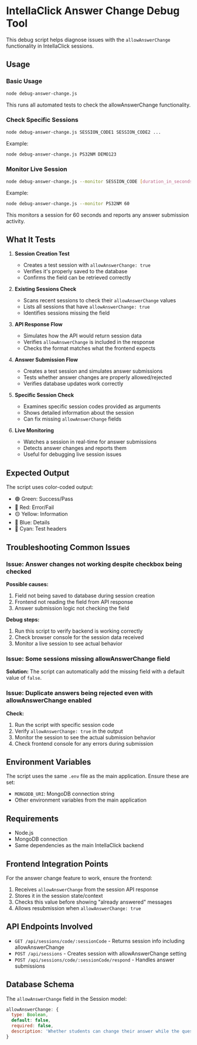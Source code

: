 # IntellaClick Answer Change Debug Tool

This debug script helps diagnose issues with the `allowAnswerChange` functionality in IntellaClick sessions.

## Usage

### Basic Usage
```bash
node debug-answer-change.js
```
This runs all automated tests to check the allowAnswerChange functionality.

### Check Specific Sessions
```bash
node debug-answer-change.js SESSION_CODE1 SESSION_CODE2 ...
```
Example:
```bash
node debug-answer-change.js PS32NM DEMO123
```

### Monitor Live Session
```bash
node debug-answer-change.js --monitor SESSION_CODE [duration_in_seconds]
```
Example:
```bash
node debug-answer-change.js --monitor PS32NM 60
```
This monitors a session for 60 seconds and reports any answer submission activity.

## What It Tests

1. **Session Creation Test**
   - Creates a test session with `allowAnswerChange: true`
   - Verifies it's properly saved to the database
   - Confirms the field can be retrieved correctly

2. **Existing Sessions Check**
   - Scans recent sessions to check their `allowAnswerChange` values
   - Lists all sessions that have `allowAnswerChange: true`
   - Identifies sessions missing the field

3. **API Response Flow**
   - Simulates how the API would return session data
   - Verifies `allowAnswerChange` is included in the response
   - Checks the format matches what the frontend expects

4. **Answer Submission Flow**
   - Creates a test session and simulates answer submissions
   - Tests whether answer changes are properly allowed/rejected
   - Verifies database updates work correctly

5. **Specific Session Check**
   - Examines specific session codes provided as arguments
   - Shows detailed information about the session
   - Can fix missing `allowAnswerChange` fields

6. **Live Monitoring**
   - Watches a session in real-time for answer submissions
   - Detects answer changes and reports them
   - Useful for debugging live session issues

## Expected Output

The script uses color-coded output:
- 🟢 Green: Success/Pass
- 🔴 Red: Error/Fail  
- 🟡 Yellow: Information
- 🔵 Blue: Details
- 🔷 Cyan: Test headers

## Troubleshooting Common Issues

### Issue: Answer changes not working despite checkbox being checked

**Possible causes:**
1. Field not being saved to database during session creation
2. Frontend not reading the field from API response
3. Answer submission logic not checking the field

**Debug steps:**
1. Run this script to verify backend is working correctly
2. Check browser console for the session data received
3. Monitor a live session to see actual behavior

### Issue: Some sessions missing allowAnswerChange field

**Solution:**
The script can automatically add the missing field with a default value of `false`.

### Issue: Duplicate answers being rejected even with allowAnswerChange enabled

**Check:**
1. Run the script with specific session code
2. Verify `allowAnswerChange: true` in the output
3. Monitor the session to see the actual submission behavior
4. Check frontend console for any errors during submission

## Environment Variables

The script uses the same `.env` file as the main application. Ensure these are set:
- `MONGODB_URI`: MongoDB connection string
- Other environment variables from the main application

## Requirements

- Node.js
- MongoDB connection
- Same dependencies as the main IntellaClick backend

## Frontend Integration Points

For the answer change feature to work, ensure the frontend:

1. Receives `allowAnswerChange` from the session API response
2. Stores it in the session state/context
3. Checks this value before showing "already answered" messages
4. Allows resubmission when `allowAnswerChange: true`

## API Endpoints Involved

- `GET /api/sessions/code/:sessionCode` - Returns session info including allowAnswerChange
- `POST /api/sessions` - Creates session with allowAnswerChange setting
- `POST /api/sessions/code/:sessionCode/respond` - Handles answer submissions

## Database Schema

The `allowAnswerChange` field in the Session model:
```javascript
allowAnswerChange: {
  type: Boolean,
  default: false,
  required: false,
  description: 'Whether students can change their answer while the question is still active'
}
```
